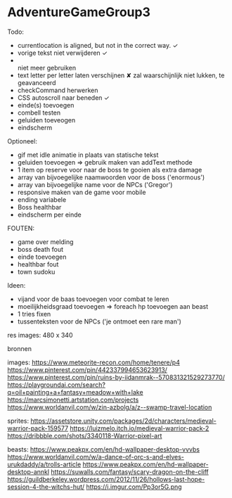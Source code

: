 # AdventureGameGroup3

Todo: 
- currentlocation is aligned, but not in the correct way. ✓
- vorige tekst niet verwijderen ✓
- <br> niet meer gebruiken
- text letter per letter laten verschijnen ✘ zal waarschijnlijk niet lukken, te geavanceerd
- checkCommand herwerken 
- CSS autoscroll naar beneden ✓
- einde(s) toevoegen
- combell testen
- geluiden toeveogen
- eindscherm

Optioneel:
- gif met idle animatie in plaats van statische tekst
- geluiden toevoegen => gebruik maken van addText methode
- 1 item op reserve voor naar de boss te gooien als extra damage
- array van bijvoegelijke naamwoorden voor de boss ('enormous')
- array van bijvoegelijke name voor de NPCs ('Gregor')
- responsive maken van de game voor mobile
- ending variabele
- Boss healthbar
- eindscherm per einde


FOUTEN:
- game over melding
- boss death fout
- einde toevoegen
- healthbar fout
- town sudoku

Ideen:
- vijand voor de baas toevoegen voor combat te leren
- moeilijkheidsgraad toevoegen => foreach hp toevoegen aan beast
- 1 tries fixen
- tussenteksten voor de NPCs ('je ontmoet een rare man')

res images: 480 x 340

bronnen

images:
https://www.meteorite-recon.com/home/tenere/p4
https://www.pinterest.com/pin/442337994653623913/
https://www.pinterest.com/pin/ruins-by-iidanmrak--570831321529273770/
https://playgroundai.com/search?q=oil+painting+a+fantasy+meadow+with+lake
https://marcsimonetti.artstation.com/projects
https://www.worldanvil.com/w/zin-azbolg/a/z--swamp-travel-location

sprites: 
https://assetstore.unity.com/packages/2d/characters/medieval-warrior-pack-159577
https://luizmelo.itch.io/medieval-warrior-pack-2
https://dribbble.com/shots/3340118-Warrior-pixel-art

beasts: 
https://www.peakpx.com/en/hd-wallpaper-desktop-vvvbs
https://www.worldanvil.com/w/a-dance-of-orc-s-and-elves-urukdaddy/a/trolls-article
https://www.peakpx.com/en/hd-wallpaper-desktop-annkl
https://suwalls.com/fantasy/scary-dragon-on-the-cliff
https://guildberkeley.wordpress.com/2012/11/26/hollows-last-hope-session-4-the-witchs-hut/
https://i.imgur.com/Pp3or5G.png